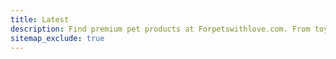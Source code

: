 ```yaml
---
title: Latest
description: Find premium pet products at Forpetswithlove.com. From toys and treats to bedding and grooming essentials, we have everything your furry friend needs for a happy and healthy life. Choose from a wide range of high-quality pet products and give your pet the love they deserve.
sitemap_exclude: true
---
```

